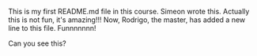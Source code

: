 This is my first README.md file in this course. Simeon wrote this. Actually this is not fun, it's amazing!!!
Now, Rodrigo, the master, has added a new line to this file. Funnnnnnn!

Can you see this?
